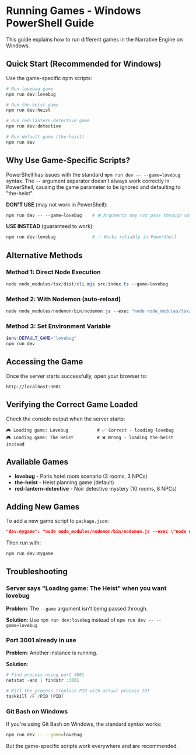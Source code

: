 # Running Games - Windows PowerShell Guide

This guide explains how to run different games in the Narrative Engine on Windows.

## Quick Start (Recommended for Windows)

Use the game-specific npm scripts:

```powershell
# Run lovebug game
npm run dev:lovebug

# Run the-heist game
npm run dev:heist

# Run red-lantern-detective game
npm run dev:detective

# Run default game (the-heist)
npm run dev
```

## Why Use Game-Specific Scripts?

PowerShell has issues with the standard `npm run dev -- --game=lovebug` syntax. The `--` argument separator doesn't always work correctly in PowerShell, causing the game parameter to be ignored and defaulting to "the-heist".

**DON'T USE** (may not work in PowerShell):
```powershell
npm run dev -- --game=lovebug    # ❌ Arguments may not pass through correctly
```

**USE INSTEAD** (guaranteed to work):
```powershell
npm run dev:lovebug              # ✅ Works reliably in PowerShell
```

## Alternative Methods

### Method 1: Direct Node Execution
```powershell
node node_modules/tsx/dist/cli.mjs src/index.ts --game=lovebug
```

### Method 2: With Nodemon (auto-reload)
```powershell
node node_modules/nodemon/bin/nodemon.js --exec "node node_modules/tsx/dist/cli.mjs" src/index.ts --game=lovebug
```

### Method 3: Set Environment Variable
```powershell
$env:DEFAULT_GAME="lovebug"
npm run dev
```

## Accessing the Game

Once the server starts successfully, open your browser to:
```
http://localhost:3001
```

## Verifying the Correct Game Loaded

Check the console output when the server starts:

```
🎮 Loading game: Lovebug           # ✅ Correct - loading lovebug
🎮 Loading game: The Heist         # ❌ Wrong - loading the-heist instead
```

## Available Games

- **lovebug** - Paris hotel room scenario (3 rooms, 3 NPCs)
- **the-heist** - Heist planning game (default)
- **red-lantern-detective** - Noir detective mystery (10 rooms, 8 NPCs)

## Adding New Games

To add a new game script to `package.json`:

```json
"dev:mygame": "node node_modules/nodemon/bin/nodemon.js --exec \"node node_modules/tsx/dist/cli.mjs\" src/index.ts --game=mygame"
```

Then run with:
```powershell
npm run dev:mygame
```

## Troubleshooting

### Server says "Loading game: The Heist" when you want lovebug

**Problem**: The `--game` argument isn't being passed through.

**Solution**: Use `npm run dev:lovebug` instead of `npm run dev -- --game=lovebug`

### Port 3001 already in use

**Problem**: Another instance is running.

**Solution**:
```powershell
# Find process using port 3001
netstat -ano | findstr :3001

# Kill the process (replace PID with actual process ID)
taskkill /F /PID [PID]
```

### Git Bash on Windows

If you're using Git Bash on Windows, the standard syntax works:
```bash
npm run dev -- --game=lovebug
```

But the game-specific scripts work everywhere and are recommended.
